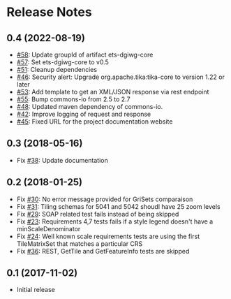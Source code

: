 # Release Notes

## 0.4 (2022-08-19)

* [#58](https://github.com/opengeospatial/ets-wmts10-nsg10/pull/58): Update groupId of artifact ets-dgiwg-core
* [#57](https://github.com/opengeospatial/ets-wmts10-nsg10/pull/57): Set ets-dgiwg-core to v0.5
* [#51](https://github.com/opengeospatial/ets-wmts10-nsg10/issues/51): Cleanup dependencies
* [#46](https://github.com/opengeospatial/ets-wmts10-nsg10/issues/46): Security alert: Upgrade org.apache.tika:tika-core to version 1.22 or later
* [#53](https://github.com/opengeospatial/ets-wmts10-nsg10/issues/53): Add template to get an XML/JSON response via rest endpoint
* [#55](https://github.com/opengeospatial/ets-wmts10-nsg10/pull/55): Bump commons-io from 2.5 to 2.7
* [#48](https://github.com/opengeospatial/ets-wmts10-nsg10/pull/48): Updated maven dependency of commons-io.
* [#42](https://github.com/opengeospatial/ets-wmts10-nsg10/issues/42): Improve logging of request and response
* [#45](https://github.com/opengeospatial/ets-wmts10-nsg10/pull/45): Fixed URL for the project documentation website

## 0.3 (2018-05-16)

* Fix [#38](https://github.com/opengeospatial/ets-wmts10-nsg/issues/38): Update documentation

## 0.2 (2018-01-25)

* Fix [#30](https://github.com/opengeospatial/ets-wmts10-nsg/issues/30): No error message provided for GriSets comparaison
* Fix [#31](https://github.com/opengeospatial/ets-wmts10-nsg/issues/31): Tiling schemas for 5041 and 5042 shoudl have 25 zoom levels
* Fix [#29](https://github.com/opengeospatial/ets-wmts10-nsg/issues/29): SOAP related test fails instead of being skipped
* Fix [#23](https://github.com/opengeospatial/ets-wmts10-nsg/issues/23): Requirements 4,7 tests fails if a style legend doesn't have a minScaleDenominator
* Fix [#24](https://github.com/opengeospatial/ets-wmts10-nsg/issues/24): Well known scale requirements tests are using the first TileMatrixSet that matches a particular CRS
* Fix [#36](https://github.com/opengeospatial/ets-wmts10-nsg/issues/36): REST, GetTile and GetFeatureInfo tests are skipped

## 0.1 (2017-11-02)

* Initial release
